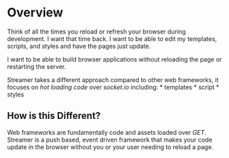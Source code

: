 # Overview

Think of all the times you reload or refresh your browser during
development. I want that time back. I want to be able to edit my
templates, scripts, and styles and have the pages just update.

I want to be able to build browser applications without reloading the
page or restarting the server.

Streamer takes a different approach compared to other web frameworks, it
focuses on *hot loading code* over *socket.io* including:
    * templates
    * script
    * styles

## How is this Different?

Web frameworks are fundamentally code and assets loaded over *GET*.
Streamer is a push based, event driven framework that makes your code
update in the browser without you or your user needing to reload a page.



